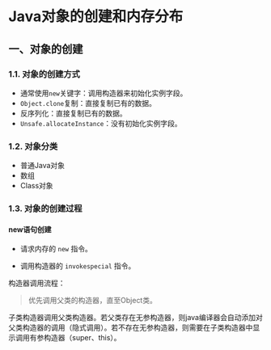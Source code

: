 # Java对象的创建和内存分布

## 一、对象的创建

### 1.1. 对象的创建方式

- 通常使用``new``关键字：调用构造器来初始化实例字段。
- `Object.clone`复制：直接复制已有的数据。
- 反序列化：直接复制已有的数据。
- `Unsafe.allocateInstance`：没有初始化实例字段。

### 1.2. 对象分类

- 普通Java对象
- 数组
- Class对象

### 1.3. 对象的创建过程

#### new语句创建

* 请求内存的 `new` 指令。

* 调用构造器的 `invokespecial` 指令。

构造器调用流程：

> 优先调用父类的构造器，直至Object类。

子类构造器调用父类构造器。若父类存在无参构造器，则java编译器会自动添加对父类构造器的调用（隐式调用）。若不存在无参构造器，则需要在子类构造器中显示调用有参构造器（super、this）。
